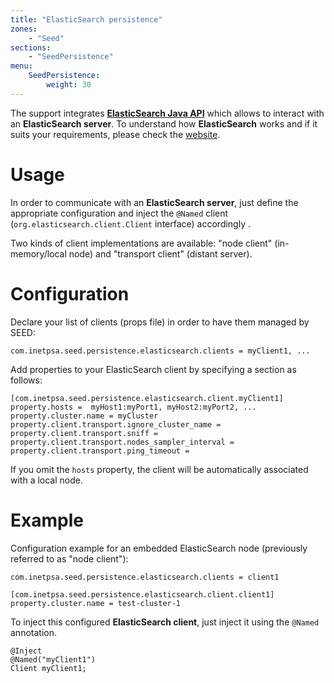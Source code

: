 ```yaml
---
title: "ElasticSearch persistence"
zones:
    - "Seed"
sections:
    - "SeedPersistence"
menu:
    SeedPersistence:
        weight: 30
---
```



The support integrates **[ElasticSearch Java API](http://www.elasticsearch.org/guide/en/elasticsearch/client/java-api/current/index.html)** 
which allows to interact with an **ElasticSearch server**. To understand how **ElasticSearch** works and if it suits 
your requirements, please check the [website](http://www.elasticsearch.org).

# Usage

In order to communicate with an  **ElasticSearch server**, just define the appropriate configuration and inject the 
`@Named` client (`org.elasticsearch.client.Client` interface) accordingly . 

Two kinds of client implementations are available: "node client" (in-memory/local node) and "transport client" 
(distant server).

# Configuration

Declare your list of clients (props file) in order to have them managed by SEED:

    com.inetpsa.seed.persistence.elasticsearch.clients = myClient1, ...

Add properties to your ElasticSearch client by specifying a section as follows:

    [com.inetpsa.seed.persistence.elasticsearch.client.myClient1]
    property.hosts =  myHost1:myPort1, myHost2:myPort2, ...
    property.cluster.name = myCluster
    property.client.transport.ignore_cluster_name =
    property.client.transport.sniff =
    property.client.transport.nodes_sampler_interval =
    property.client.transport.ping_timeout =

If you omit the `hosts` property, the client will be automatically associated with a local node.

# Example

Configuration example for an embedded ElasticSearch node (previously referred to as "node client"):

    com.inetpsa.seed.persistence.elasticsearch.clients = client1
    
    [com.inetpsa.seed.persistence.elasticsearch.client.client1]
    property.cluster.name = test-cluster-1

To inject this configured **ElasticSearch client**, just inject it using the `@Named` annotation.

	@Inject 
	@Named("myClient1")
	Client myClient1;

	